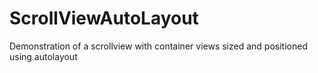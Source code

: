 # ScrollViewAutoLayout

Demonstration of a scrollview with container views sized and positioned using autolayout
